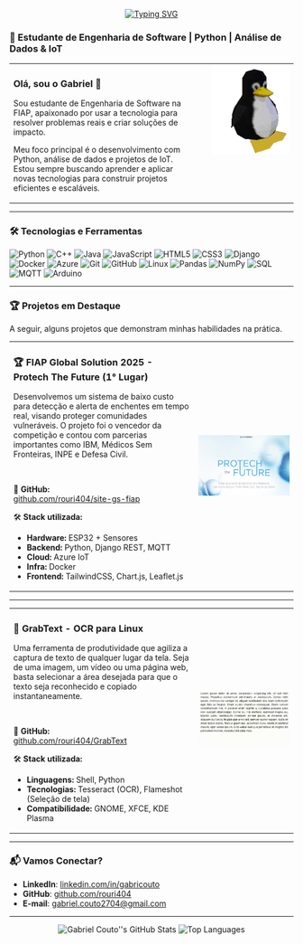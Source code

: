 <p align="center">
<a href="https://git.io/typing-svg"><img src="https://readme-typing-svg.herokuapp.com?font=Fira+Code&pause=1000&color=959595&width=435&lines=Ol%C3%A1%2C+sou+o+Gabriel+Couto!+%F0%9F%91%8B;Estudante+de+Engenharia+de+Software;Ci%C3%AAncia+de+Dados+%26+Matem%C3%A1tica" alt="Typing SVG" /></a>
</p>

### 🚀 Estudante de Engenharia de Software | Python | Análise de Dados & IoT

<table style="width:100%; border-collapse: collapse; border: none;">
  <tbody>
    <tr>
      <td width="70%" valign="top" style="border: none; padding-right: 30px;">
        <h3>Olá, sou o Gabriel 👋</h3>
        <p>
          Sou estudante de Engenharia de Software na FIAP, apaixonado por usar a tecnologia para resolver problemas reais e criar soluções de impacto.
        </p>
        <p>
          Meu foco principal é o desenvolvimento com Python, análise de dados e projetos de IoT. Estou sempre buscando aprender e aplicar novas tecnologias para construir projetos eficientes e escaláveis.
        </p>
      </td>
      <td width="30%" valign="top" style="border: none;">
        <img src="images/tux.gif" alt="Imagem de um programador" width="100%">
      </td>
    </tr>
  </tbody>
</table>

---

### 🛠 **Tecnologias e Ferramentas**

<img alt="Python" src="https://img.shields.io/badge/-Python-3776AB?style=flat-square&logo=python&logoColor=white" /> <img alt="C++" src="https://img.shields.io/badge/-C++-00599C?style=flat-square&logo=cplusplus&logoColor=white" /> <img alt="Java" src="https://img.shields.io/badge/-Java-007396?style=flat-square&logo=java&logoColor=white" /> <img alt="JavaScript" src="https://img.shields.io/badge/-JavaScript-F7DF1E?style=flat-square&logo=javascript&logoColor=white" /> <img alt="HTML5" src="https://img.shields.io/badge/-HTML5-E34F26?style=flat-square&logo=html5&logoColor=white" /> <img alt="CSS3" src="https://img.shields.io/badge/-CSS3-1572B6?style=flat-square&logo=css3&logoColor=white" /> <img alt="Django" src="https://img.shields.io/badge/-Django-092E20?style=flat-square&logo=django&logoColor=white" /> <img alt="Docker" src="https://img.shields.io/badge/-Docker-2496ED?style=flat-square&logo=docker&logoColor=white" /> <img alt="Azure" src="https://img.shields.io/badge/-Azure-0089D6?style=flat-square&logo=microsoftazure&logoColor=white" /> <img alt="Git" src="https://img.shields.io/badge/-Git-F05032?style=flat-square&logo=git&logoColor=white" /> <img alt="GitHub" src="https://img.shields.io/badge/-GitHub-181717?style=flat-square&logo=github&logoColor=white" /> <img alt="Linux" src="https://img.shields.io/badge/-Linux-FCC624?style=flat-square&logo=linux&logoColor=white" /> <img alt="Pandas" src="https://img.shields.io/badge/-Pandas-150458?style=flat-square&logo=pandas&logoColor=white" /> <img alt="NumPy" src="https://img.shields.io/badge/-NumPy-013243?style=flat-square&logo=numpy&logoColor=white" /> <img alt="SQL" src="https://img.shields.io/badge/-SQL-4479A1?style=flat-square&logo=postgresql&logoColor=white" /> <img alt="MQTT" src="https://img.shields.io/badge/-MQTT-660066?style=flat-square&logo=mqtt&logoColor=white" /> <img alt="Arduino" src="https://img.shields.io/badge/-Arduino-00979D?style=flat-square&logo=arduino&logoColor=white" />

---

### 🏆 **Projetos em Destaque**

A seguir, alguns projetos que demonstram minhas habilidades na prática.

<table>
  <tr>
    <td width="65%">
      <h3>🏆 FIAP Global Solution 2025 - Protech The Future (1° Lugar)</h3>
      <p>Desenvolvemos um sistema de baixo custo para detecção e alerta de enchentes em tempo real, visando proteger comunidades vulneráveis. O projeto foi o vencedor da competição e contou com parcerias importantes como IBM, Médicos Sem Fronteiras, INPE e Defesa Civil.</p>
      <br/>
      <p>🔗 <strong>GitHub:</strong><br/>
      <a href="https://github.com/rouri404/site-gs-fiap">github.com/rouri404/site-gs-fiap</a></p>
      <p>🛠️ <strong>Stack utilizada:</strong></p>
      <ul>
        <li><b>Hardware:</b> ESP32 + Sensores</li>
        <li><b>Backend:</b> Python, Django REST, MQTT</li>
        <li><b>Cloud:</b> Azure IoT</li>
        <li><b>Infra:</b> Docker</li>
        <li><b>Frontend:</b> TailwindCSS, Chart.js, Leaflet.js</li>
      </ul>
    </td>
    <td width="35%">
      <a href="https://github.com/rouri404/site-gs-fiap">
        <img src="images/globalsolution.png" alt="Imagem Global Solution" width="300">
      </a>
    </td>
  </tr>
</table>

---

<table>
  <tr>
    <td width="65%">
      <h3>🐧 GrabText - OCR para Linux</h3>
      <p>Uma ferramenta de produtividade que agiliza a captura de texto de qualquer lugar da tela. Seja de uma imagem, um vídeo ou uma página web, basta selecionar a área desejada para que o texto seja reconhecido e copiado instantaneamente.</p>
      <br/>
      <p>🔗 <strong>GitHub:</strong><br/>
      <a href="https://github.com/rouri404/GrabText">github.com/rouri404/GrabText</a></p>
      <p>🛠️ <strong>Stack utilizada:</strong></p>
      <ul>
        <li><b>Linguagens:</b> Shell, Python</li>
        <li><b>Tecnologias:</b> Tesseract (OCR), Flameshot (Seleção de tela)</li>
        <li><b>Compatibilidade:</b> GNOME, XFCE, KDE Plasma</li>
      </ul>
    </td>
    <td width="35%">
       <a href="https://github.com/rouri404/GrabText">
        <img src="images/preview.gif" alt="GIF de terminal Linux" width="300">
      </a>
    </td>
  </tr>
</table>

---

### 📬 **Vamos Conectar?**

* **LinkedIn**: [linkedin.com/in/gabricouto](https://linkedin.com/in/gabricouto)
* **GitHub**: [github.com/rouri404](https://github.com/rouri404)
* **E-mail**: [gabriel.couto2704@gmail.com](mailto:gabriel.couto2704@gmail.com)

---

<div align="center">
  <img src="https://github-readme-stats.vercel.app/api?username=rouri404&show_icons=true&count_private=true&theme=radical" alt="Gabriel Couto''s GitHub Stats" width="400"/>
  <img src="https://github-readme-stats.vercel.app/api/top-langs/?username=rouri404&layout=compact&theme=radical" alt="Top Languages" width="400"/>
</div>
